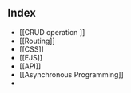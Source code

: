 ## Index 
- [[CRUD operation ]]
- [[Routing]]
- [[CSS]]
- [[EJS]]
- [[API]]
- [[Asynchronous Programming]]
- 